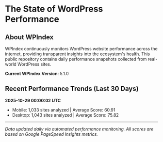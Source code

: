# The State of WordPress Performance

## About WPIndex
WPIndex continuously monitors WordPress website performance across the internet, providing transparent insights into the ecosystem's health. This public repository contains daily performance snapshots collected from real-world WordPress sites.

**Current WPIndex Version**: 5.1.0

## Recent Performance Trends (Last 30 Days)

<!-- Performance entries start here, newest first -->
**2025-10-29 00:00:02 UTC**
- Mobile: 1,033 sites analyzed | Average Score: 60.91
- Desktop: 1,043 sites analyzed | Average Score: 75.82


---
*Data updated daily via automated performance monitoring. All scores are based on Google PageSpeed Insights metrics.*
